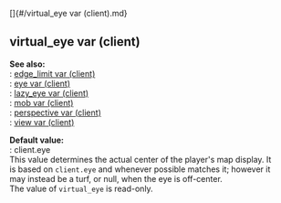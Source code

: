 []{#/virtual_eye var (client).md}    
## virtual_eye var (client)    
**See also:**    
:   [edge_limit var (client)](/client/var/edge_limit)    
:   [eye var (client)](/client/var/eye)    
:   [lazy_eye var (client)](/client/var/lazy_eye)    
:   [mob var (client)](/client/var/mob)    
:   [perspective var (client)](/client/var/perspective)    
:   [view var (client)](/client/var/view)    
<!-- -->    
**Default value:**    
:   client.eye    
This value determines the actual center of the player\'s map display. It    
is based on `client.eye` and whenever possible matches it; however it    
may instead be a turf, or null, when the eye is off-center.    
The value of `virtual_eye` is read-only.  